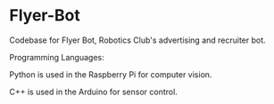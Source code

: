 # Flyer-Bot
Codebase for Flyer Bot, Robotics Club's advertising and recruiter bot.

Programming Languages:

  Python is used in the Raspberry Pi for computer vision.
  
  C++ is used in the Arduino for sensor control.
